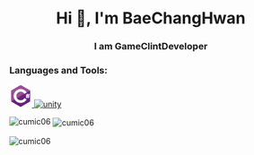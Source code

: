 <h1 align="center">Hi 👋, I'm BaeChangHwan</h1>
<h3 align="center">I am GameClintDeveloper</h3>

<p align="left">
</p>

<h3 align="left">Languages and Tools:</h3>
<p align="left"> <a href="https://www.w3schools.com/cs/" target="_blank" rel="noreferrer"> <img src="https://raw.githubusercontent.com/devicons/devicon/master/icons/csharp/csharp-original.svg" alt="csharp" width="40" height="40"/> </a> <a href="https://unity.com/" target="_blank" rel="noreferrer"> <img src="https://s26.q4cdn.com/977690160/files/design/U_Logo_White_RGB_1C.png" alt="unity" width="120" height="40"/> </a> </p>

<p><img align="left" src="https://github-readme-stats.vercel.app/api/top-langs?username=cumic06&show_icons=true&locale=en&layout=compact" alt="cumic06" /></p>

<p>&nbsp;<img align="center" src="https://github-readme-stats.vercel.app/api?username=cumic06&show_icons=true&locale=en" alt="cumic06" /></p>

<p><img align="center" src="https://github-readme-streak-stats.herokuapp.com/?user=cumic06&" alt="cumic06" /></p>
